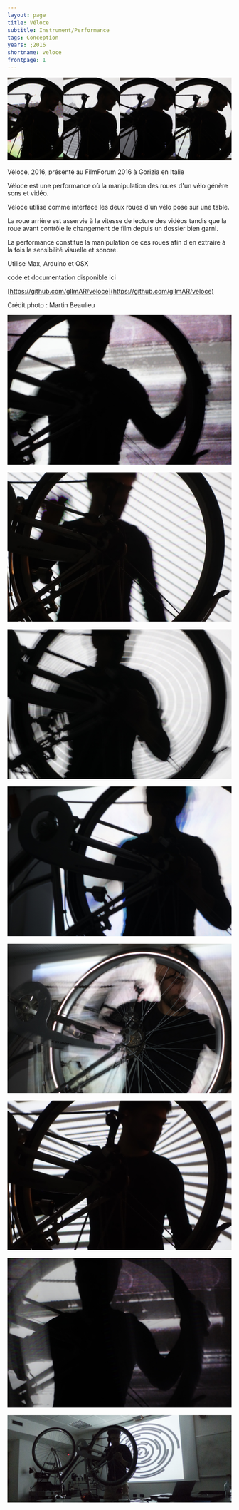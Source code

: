 ```yaml
---
layout: page
title: Véloce
subtitle: Instrument/Performance
tags: Conception
years: ;2016
shortname: veloce
frontpage: 1
---
```

![veloce](img_veloce_01.jpg)

Véloce, 2016,  présenté au FilmForum 2016 à Gorizia en Italie

Véloce est une performance où la manipulation des roues d'un vélo génère sons et vidéo.

Véloce utilise comme interface les deux roues d'un vélo posé sur une table.  

La roue arrière est asservie à la vitesse de lecture des vidéos tandis que la roue avant contrôle le changement de film depuis un dossier bien garni.

La performance constitue la manipulation de ces roues afin d'en extraire à la fois la sensibilité visuelle et sonore.   

Utilise Max, Arduino et OSX

code et documentation disponible ici

[https://github.com/gllmAR/veloce](https://github.com/gllmAR/veloce)

Crédit photo : Martin Beaulieu

![veloce](img_veloce_02.jpg)

![veloce](img_veloce_03.jpg)

![veloce](img_veloce_04.jpg)

![veloce](img_veloce_05.jpg)

![veloce](img_veloce_06.jpg)

![veloce](img_veloce_07.jpg)

![veloce](img_veloce_08.jpg)

![veloce](img_veloce_09.jpg)
